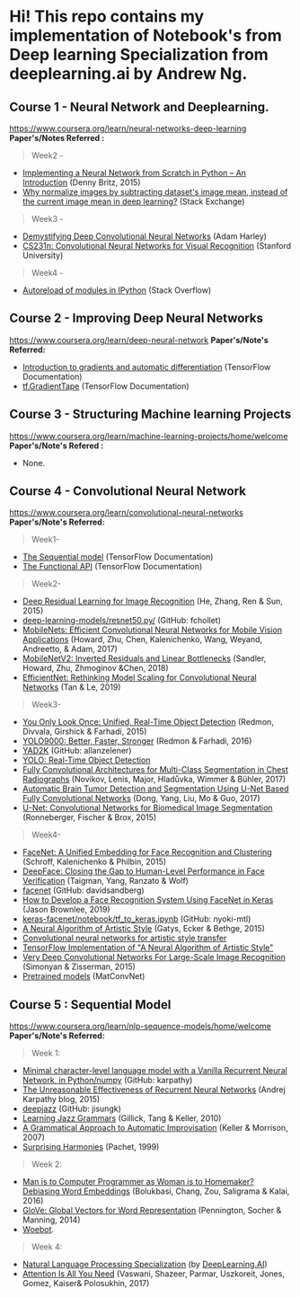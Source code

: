 
# Hi! This repo contains my implementation of Notebook's from Deep learning Specialization from **deeplearning.ai** by **Andrew Ng**.



## Course 1  - Neural Network and Deeplearning.

https://www.coursera.org/learn/neural-networks-deep-learning
**Paper's/Notes Referred :**
> Week2 - 
-   [Implementing a Neural Network from Scratch in Python – An Introduction](http://www.wildml.com/2015/09/implementing-a-neural-network-from-scratch/) (Denny Britz, 2015)
-   [Why normalize images by subtracting dataset's image mean, instead of the current image mean in deep learning?](https://stats.stackexchange.com/questions/211436/why-normalize-images-by-subtracting-datasets-image-mean-instead-of-the-current) (Stack Exchange)
> Week3 - 
-   [Demystifying Deep Convolutional Neural Networks](https://www.cs.ryerson.ca/~aharley/neural-networks/) (Adam Harley)
-   [CS231n: Convolutional Neural Networks for Visual Recognition](https://cs231n.github.io/neural-networks-case-study/) (Stanford University)

> Week4 - 
- [Autoreload of modules in IPython](https://stackoverflow.com/questions/1907993/autoreload-of-modules-in-ipython) (Stack Overflow)

## Course 2 - Improving Deep Neural Networks

https://www.coursera.org/learn/deep-neural-network
**Paper's/Note's Referred:**
-   [Introduction to gradients and automatic differentiation](https://www.tensorflow.org/guide/autodiff) (TensorFlow Documentation)
-   [tf.GradientTape](https://www.tensorflow.org/api_docs/python/tf/GradientTape) (TensorFlow Documentation)



## Course 3 - Structuring Machine learning Projects

https://www.coursera.org/learn/machine-learning-projects/home/welcome
**Paper's/Note's Refered :**

- None.



## Course 4 - Convolutional Neural Network
https://www.coursera.org/learn/convolutional-neural-networks
**Paper's/Note's Referred:**

>Week1-

-   [The Sequential model](https://www.tensorflow.org/guide/keras/sequential_model) (TensorFlow Documentation)
-   [The Functional API](https://www.tensorflow.org/guide/keras/functional) (TensorFlow Documentation)
>Week2-

-   [Deep Residual Learning for Image Recognition](https://arxiv.org/abs/1512.03385) (He, Zhang, Ren & Sun, 2015)
-   [d​eep-learning-models/resnet50.py/](https://github.com/fchollet/deep-learning-models/blob/master/resnet50.py) (GitHub: fchollet)
-   [MobileNets: Efficient Convolutional Neural Networks for Mobile Vision Applications](https://arxiv.org/abs/1704.04861) (Howard, Zhu, Chen, Kalenichenko, Wang, Weyand, Andreetto, ​& Adam, 2017)
-   [MobileNetV2: Inverted Residuals and Linear Bottlenecks](https://arxiv.org/abs/1801.04381) (Sandler, Howard, Zhu, Zhmoginov &Chen, 2018)
-   [EfficientNet: Rethinking Model Scaling for Convolutional Neural Networks](https://arxiv.org/abs/1905.11946) (Tan & Le, 2019)

>Week3-
-   [You Only Look Once: Unified, Real-Time Object Detection](https://arxiv.org/abs/1506.02640) (Redmon, Divvala, Girshick & Farhadi, 2015)
-   [YOLO9000: Better, Faster, Stronger](https://arxiv.org/abs/1612.08242) (Redmon & Farhadi, 2016)
-   [YAD2K](https://github.com/allanzelener/YAD2K) (GitHub: allanzelener)
-   [YOLO: Real-Time Object Detection](https://pjreddie.com/darknet/yolo/)
-   [Fully Convolutional Architectures for Multi-Class Segmentation in Chest Radiographs](https://arxiv.org/abs/1701.08816) (Novikov, Lenis, Major, Hladůvka, Wimmer & Bühler, 2017)
-   [Automatic Brain Tumor Detection and Segmentation Using U-Net Based Fully Convolutional Networks](https://arxiv.org/abs/1705.03820) (Dong, Yang, Liu, Mo & Guo, 2017)
-   [U-Net: Convolutional Networks for Biomedical Image Segmentation](https://arxiv.org/abs/1505.04597) (Ronneberger, Fischer & Brox, 2015)

>Week4-
-   [FaceNet: A Unified Embedding for Face Recognition and Clustering](https://arxiv.org/pdf/1503.03832.pdf) (Schroff, Kalenichenko & Philbin, 2015)
-   [DeepFace: Closing the Gap to Human-Level Performance in Face Verification](https://research.fb.com/wp-content/uploads/2016/11/deepface-closing-the-gap-to-human-level-performance-in-face-verification.pdf) (Taigman, Yang, Ranzato & Wolf)
-   [f​acenet](https://github.com/davidsandberg/facenet) (GitHub: davidsandberg)
-   [How to Develop a Face Recognition System Using FaceNet in Keras](https://machinelearningmastery.com/how-to-develop-a-face-recognition-system-using-facenet-in-keras-and-an-svm-classifier/) (Jason Brownlee, 2019)
-   [k​eras-facenet/notebook/tf_to_keras.ipynb](https://github.com/nyoki-mtl/keras-facenet/blob/master/notebook/tf_to_keras.ipynb) (GitHub: nyoki-mtl)
-   [A Neural Algorithm of Artistic Style](https://arxiv.org/abs/1508.06576) (Gatys, Ecker & Bethge, 2015)
-   [Convolutional neural networks for artistic style transfer](https://harishnarayanan.org/writing/artistic-style-transfer/)
-   [TensorFlow Implementation of "A Neural Algorithm of Artistic Style"](http://www.chioka.in/tensorflow-implementation-neural-algorithm-of-artistic-style)
-   [V​ery Deep Convolutional Networks For Large-Scale Image Recognition](https://arxiv.org/pdf/1409.1556.pdf) (Simonyan & Zisserman, 2015)
-   [Pretrained models](https://www.vlfeat.org/matconvnet/pretrained/) (MatConvNet)

## Course 5 : Sequential Model
https://www.coursera.org/learn/nlp-sequence-models/home/welcome
**Paper's/Note's Referred:**

>Week 1:
-   [Minimal character-level language model with a Vanilla Recurrent Neural Network, in Python/numpy](https://gist.github.com/karpathy/d4dee566867f8291f086) (GitHub: karpathy)
-   [The Unreasonable Effectiveness of Recurrent Neural Networks](http://karpathy.github.io/2015/05/21/rnn-effectiveness/) (Andrej Karpathy blog, 2015)
-   [d​eepjazz](https://github.com/jisungk/deepjazz) (GitHub: jisungk)
-   [Learning Jazz Grammars](http://ai.stanford.edu/~kdtang/papers/smc09-jazzgrammar.pdf) (Gillick, Tang & Keller, 2010)
-   [A Grammatical Approach to Automatic Improvisation](http://smc07.uoa.gr/SMC07%20Proceedings/SMC07%20Paper%2055.pdf) (Keller & Morrison, 2007)
-   [Surprising Harmonies](http://citeseerx.ist.psu.edu/viewdoc/download?doi=10.1.1.5.7473&rep=rep1&type=pdf) (Pachet, 1999)

>Week 2:
-   [Man is to Computer Programmer as Woman is to Homemaker? Debiasing Word Embeddings](https://papers.nips.cc/paper/2016/file/a486cd07e4ac3d270571622f4f316ec5-Paper.pdf) (Bolukbasi, Chang, Zou, Saligrama​ & Kalai, 2016)
-   [GloVe: Global Vectors for Word Representation](https://nlp.stanford.edu/projects/glove/) (Pennington, Socher & Manning, 2014)
-   [W​oebot](https://woebothealth.com/).
>Week 4:
-   [Natural Language Processing Specialization](https://www.coursera.org/specializations/natural-language-processing?) (by [DeepLearning.AI](https://www.deeplearning.ai/))
-   [Attention Is All You Need](https://arxiv.org/abs/1706.03762) (Vaswani, Shazeer, Parmar, Uszkoreit, Jones, Gomez, Kaiser​ & Polosukhin, 2017)

